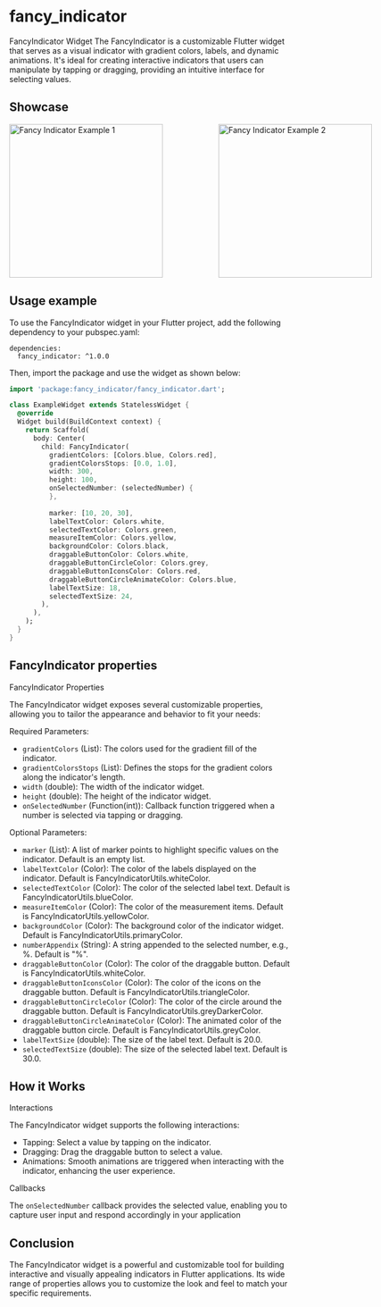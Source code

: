 # fancy_indicator

FancyIndicator Widget
The FancyIndicator is a customizable Flutter widget that serves as a visual indicator with gradient colors, labels, and dynamic animations. It's ideal for creating interactive indicators that users can manipulate by tapping or dragging, providing an intuitive interface for selecting values.

## Showcase
<div style="display: flex; flex-direction: row;">
    <img src="https://github.com/akmaljon1016/fancy_indicator/raw/main/screen_record2.gif" height="275" alt="Fancy Indicator Example 1" style="margin-right: 100px;">
    <img src="https://github.com/akmaljon1016/fancy_indicator/raw/main/screen_record.gif" height="275" alt="Fancy Indicator Example 2">
</div>

## Usage example

To use the FancyIndicator widget in your Flutter project, add the following dependency to your pubspec.yaml:
```
dependencies:
  fancy_indicator: ^1.0.0

```
Then, import the package and use the widget as shown below:

```Dart
import 'package:fancy_indicator/fancy_indicator.dart';

class ExampleWidget extends StatelessWidget {
  @override
  Widget build(BuildContext context) {
    return Scaffold(
      body: Center(
        child: FancyIndicator(
          gradientColors: [Colors.blue, Colors.red],
          gradientColorsStops: [0.0, 1.0],
          width: 300,
          height: 100,
          onSelectedNumber: (selectedNumber) {
          },
          
          marker: [10, 20, 30],
          labelTextColor: Colors.white,
          selectedTextColor: Colors.green,
          measureItemColor: Colors.yellow,
          backgroundColor: Colors.black,
          draggableButtonColor: Colors.white,
          draggableButtonCircleColor: Colors.grey,
          draggableButtonIconsColor: Colors.red,
          draggableButtonCircleAnimateColor: Colors.blue,
          labelTextSize: 18,
          selectedTextSize: 24,
        ),
      ),
    );
  }
}

```
 
## FancyIndicator properties

FancyIndicator Properties

The FancyIndicator widget exposes several customizable properties, allowing you to tailor the appearance and behavior to fit your needs:

Required Parameters:
- `gradientColors` (List<Color>): The colors used for the gradient fill of the indicator.
- `gradientColorsStops` (List<double>): Defines the stops for the gradient colors along the indicator's length.
- `width` (double): The width of the indicator widget.
- `height` (double): The height of the indicator widget.
- `onSelectedNumber` (Function(int)): Callback function triggered when a number is selected via tapping or dragging.

Optional Parameters:
- `marker` (List<int>): A list of marker points to highlight specific values on the indicator. Default is an empty list.
- `labelTextColor` (Color): The color of the labels displayed on the indicator. Default is FancyIndicatorUtils.whiteColor.
- `selectedTextColor` (Color): The color of the selected label text. Default is FancyIndicatorUtils.blueColor.
- `measureItemColor` (Color): The color of the measurement items. Default is FancyIndicatorUtils.yellowColor.
- `backgroundColor` (Color): The background color of the indicator widget. Default is FancyIndicatorUtils.primaryColor.
- `numberAppendix` (String): A string appended to the selected number, e.g., %. Default is "%".
- `draggableButtonColor` (Color): The color of the draggable button. Default is FancyIndicatorUtils.whiteColor.
- `draggableButtonIconsColor` (Color): The color of the icons on the draggable button. Default is FancyIndicatorUtils.triangleColor.
- `draggableButtonCircleColor` (Color): The color of the circle around the draggable button. Default is FancyIndicatorUtils.greyDarkerColor.
- `draggableButtonCircleAnimateColor` (Color): The animated color of the draggable button circle. Default is FancyIndicatorUtils.greyColor.
- `labelTextSize` (double): The size of the label text. Default is 20.0.
- `selectedTextSize` (double): The size of the selected label text. Default is 30.0.

## How it Works

Interactions

The FancyIndicator widget supports the following interactions:

- Tapping: Select a value by tapping on the indicator.
- Dragging: Drag the draggable button to select a value.
- Animations: Smooth animations are triggered when interacting with the indicator, enhancing the user experience.

Callbacks

The `onSelectedNumber` callback provides the selected value, enabling you to capture user input and respond accordingly in your application

## Conclusion
The FancyIndicator widget is a powerful and customizable tool for building interactive and visually appealing indicators in Flutter applications. Its wide range of properties allows you to customize the look and feel to match your specific requirements.

